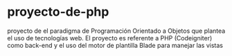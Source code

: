 # proyecto-de-php
proyecto de el paradigma de Programación Orientado a Objetos que plantea el uso de tecnologías web. El proyecto es referente a PHP (Codeigniter) como back-end y el uso del motor de plantilla Blade para manejar las vistas

